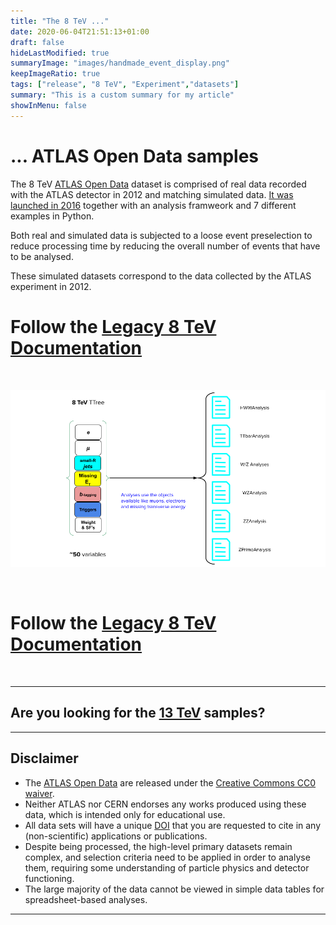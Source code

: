 ```yaml
---
title: "The 8 TeV ..."
date: 2020-06-04T21:51:13+01:00
draft: false
hideLastModified: true
summaryImage: "images/handmade_event_display.png"
keepImageRatio: true
tags: ["release", "8 TeV", "Experiment","datasets"]
summary: "This is a custom summary for my article"
showInMenu: false
---
```


# **... ATLAS Open Data samples**

The 8 TeV [ATLAS Open Data](http://opendata.atlas.cern) dataset is comprised of real data recorded with the ATLAS detector in 2012 and matching simulated data. [It was launched in 2016](https://atlas.cern/updates/atlas-news/explore-lhc-data-new-atlas-educational-platform) together with an analysis framweork and 7 different examples in Python.

Both real and simulated data is subjected to a loose event preselection to reduce processing time by reducing the overall number of events that have to be analysed.

These simulated datasets correspond to the data collected by the ATLAS experiment in 2012.
&nbsp;

# Follow the [Legacy 8 TeV Documentation](http://opendata.atlas.cern/books/current/openatlasdatatools/_book/)

&nbsp;

![path](images/8tev-tree.png)

&nbsp;

# Follow the [Legacy 8 TeV Documentation](http://opendata.atlas.cern/books/current/openatlasdatatools/_book/)

&nbsp;

---

## Are you looking for the [13 TeV](../samples-13tev/) samples?

---

## <a name="atlas-disclaimer">Disclaimer</a>

* The [ATLAS Open Data](http://opendata.atlas.cern) are released under the [Creative Commons CC0 waiver](http://creativecommons.org/publicdomain/zero/1.0/).
* Neither ATLAS nor CERN endorses any works produced using these data, which is intended only for educational use.
* All data sets will have a unique [DOI](https://en.wikipedia.org/wiki/Digital_object_identifier) that you are requested to cite in any (non-scientific) applications or publications.
* Despite being processed, the high-level primary datasets remain complex, and selection criteria need to be applied in order to analyse them, requiring some understanding of particle physics and detector functioning.
* The large majority of the data cannot be viewed in simple data tables for spreadsheet-based analyses.

---
